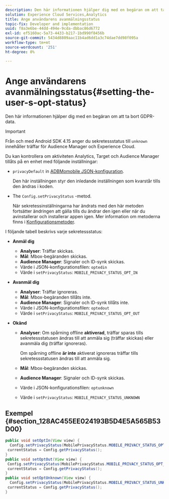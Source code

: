 ```yaml
---
description: Den här informationen hjälper dig med en begäran om att ta bort GDPR-data.
solution: Experience Cloud Services,Analytics
title: Ange användarens avanmälningsstatus
topic-fix: Developer and implementation
uuid: f8a3e6be-44dd-494e-9cda-dbbac86d6772
exl-id: ef5160ac-5a73-4433-b217-1bd990f8456b
source-git-commit: 5434d8809aac11b4ad6dd1a3c74dae7dd98f095a
workflow-type: tm+mt
source-wordcount: '251'
ht-degree: 0%

---
```


# Ange användarens avanmälningsstatus{#setting-the-user-s-opt-status}

Den här informationen hjälper dig med en begäran om att ta bort GDPR-data.

>[!IMPORTANT]
>
>Från och med Android SDK 4.15 anger du sekretessstatus till `unknown` innehåller träffar för Audience Manager och Experience Cloud.

Du kan kontrollera om aktiviteten Analytics, Target och Audience Manager tillåts på en enhet med följande inställningar:

* `privacyDefault` in [ADBMomobile JSON-konfiguration](/help/android/configuration/json-config/json-config.md).

   Den här inställningen styr den inledande inställningen som kvarstår tills den ändras i koden.

* The `Config.setPrivacyStatus` -metod.

   När sekretessinställningarna har ändrats med den här metoden fortsätter ändringen att gälla tills du ändrar den igen eller när du avinstallerar och installerar appen igen. Mer information om metoderna finns i [Konfigurationsmetoder](/help/android/configuration/methods.md).

I följande tabell beskrivs varje sekretessstatus:

* **Anmäl dig**

   * **Analyser**: Träffar skickas.
   * **Mål**: Mbox-begäranden skickas.
   * **Audience Manager**: Signaler och ID-synk skickas.
   * Värde i JSON-konfigurationsfilen: `optedin`
   * Värde i `setPrivacyStatus`: `MOBILE_PRIVACY_STATUS_OPT_IN`

* **Avanmäl dig**

   * **Analyser**: Träffar ignoreras.
   * **Mål**: Mbox-begäranden tillåts inte.
   * **Audience Manager**: Signaler och ID-synk tillåts inte.
   * Värde i JSON-konfigurationsfilen: `optedout`
   * Värde i `setPrivacyStatus`: `MOBILE_PRIVACY_STATUS_OPT_OUT`

* **Okänd**

   * **Analyser**: Om spårning offline **aktiverad**, träffar sparas tills sekretessstatusen ändras till att anmäla sig (träffar skickas) eller avanmäla dig (träffar ignoreras).

      Om spårning offline <b>är inte</b> aktiverat ignoreras träffar tills sekretessstatusen ändras till att anmäla sig.
   * **Mål**: Mbox-begäranden skickas.
   * **Audience Manager**: Signaler och ID-synk skickas.
   * Värde i JSON-konfigurationsfilen: `optunknown`
   * Värde i `setPrivacyStatus`: `MOBILE_PRIVACY_STATUS_UNKNOWN`

## Exempel {#section_128AC455EE024193B5D4E5A565B53D00}

```java
public void setOptIn(View view) { 
  Config.setPrivacyStatus(MobilePrivacyStatus.MOBILE_PRIVACY_STATUS_OPT_IN); 
 currentStatus = Config.getPrivacyStatus(); 
} 
public void setOptOut(View view) { 
 Config.setPrivacyStatus(MobilePrivacyStatus.MOBILE_PRIVACY_STATUS_OPT_OUT); 
 currentStatus = Config.getPrivacyStatus(); 
} 
public void setOptUnknown(View view) { 
  Config.setPrivacyStatus(MobilePrivacyStatus.MOBILE_PRIVACY_STATUS_UNKNOWN); 
 currentStatus = Config.getPrivacyStatus(); 
}
```
